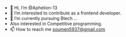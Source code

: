 - 👋 Hi, I’m @Aphelion-13
- 👀 I’m interested to contribute as a frontend developer.
- 🌱 I’m currently pursuing Btech ...
- Also interested in Competitive programming.
- 📫 How to reach me soumen5937@gmail.com

<!---
Aphelion-13/Aphelion-13 is a ✨ special ✨ repository because its `README.md` (this file) appears on your GitHub profile.
You can click the Preview link to take a look at your changes.
--->

